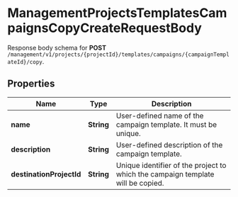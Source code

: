 

# ManagementProjectsTemplatesCampaignsCopyCreateRequestBody

Response body schema for **POST** `/management/v1/projects/{projectId}/templates/campaigns/{campaignTemplateId}/copy`.

## Properties

| Name | Type | Description |
|------------ | ------------- | ------------- |
|**name** | **String** | User-defined name of the campaign template. It must be unique. |
|**description** | **String** | User-defined description of the campaign template. |
|**destinationProjectId** | **String** | Unique identifier of the project to which the campaign template will be copied. |



